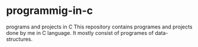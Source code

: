 # programmig-in-c
programs and projects in C
This repository contains programes and projects done by me in C language.
It mostly consist of programes of data-structures.
